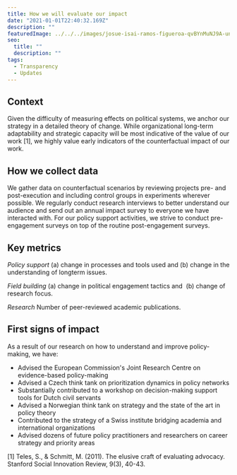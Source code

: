 ```yaml
---
title: How we will evaluate our impact
date: "2021-01-01T22:40:32.169Z"
description: ""
featuredImage: ../../../images/josue-isai-ramos-figueroa-qvBYnMuNJ9A-unsplash.jpg
seo:
  title: ""
  description: ""
tags:
  - Transparency
  - Updates
---
```


## Context

Given the difficulty of measuring effects on political systems, we anchor our strategy in a detailed theory of change. While organizational long-term adaptability and strategic capacity will be most indicative of the value of our work [1], we highly value early indicators of the counterfactual impact of our work.

## How we collect data

We gather data on counterfactual scenarios by reviewing projects pre- and post-execution and including control groups in experiments wherever possible. We regularly conduct research interviews to better understand our audience and send out an annual impact survey to everyone we have interacted with. For our policy support activities, we strive to conduct pre-engagement surveys on top of the routine post-engagement surveys.

## Key metrics

_Policy support_
(a) change in processes and tools used and
(b) change in the understanding of longterm issues.

_Field building_
(a) change in political engagement tactics and 
(b) change of research focus.

_Research_
Number of peer-reviewed academic publications.

## First signs of impact

As a result of our research on how to understand and improve policy-making, we have:

- Advised the European Commission's Joint Research Centre on evidence-based policy-making
- Advised a Czech think tank on prioritization dynamics in policy networks
- Substantially contributed to a workshop on decision-making support tools for Dutch civil servants
- Advised a Norwegian think tank on strategy and the state of the art in policy theory
- Contributed to the strategy of a Swiss institute bridging academia and international organizations
- Advised dozens of future policy practitioners and researchers on career strategy and priority areas

[1] Teles, S., & Schmitt, M. (2011). The elusive craft of evaluating advocacy. Stanford Social Innovation Review, 9(3), 40-43.
